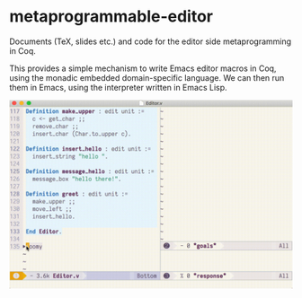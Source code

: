 # metaprogrammable-editor
Documents (TeX, slides etc.) and code for the editor side metaprogramming in Coq.

This provides a simple mechanism to write Emacs editor macros in Coq, using the monadic embedded domain-specific language. We can then run them in Emacs, using the interpreter written in Emacs Lisp.

![Screencast](https://raw.githubusercontent.com/joom/metaprogrammable-editor/master/screencast.gif)
